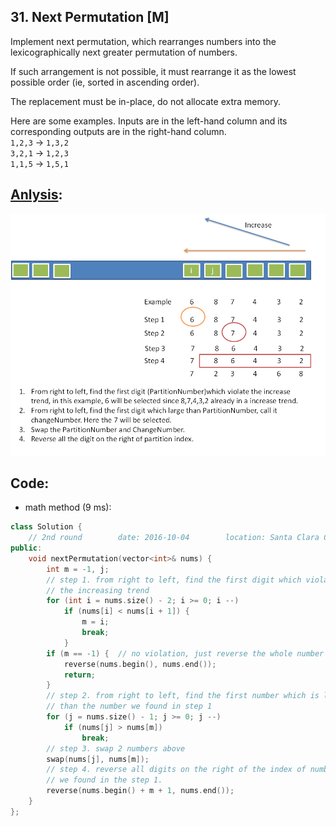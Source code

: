 ## 31. Next Permutation [M]
Implement next permutation, which rearranges numbers into the lexicographically next greater permutation of numbers.   

If such arrangement is not possible, it must rearrange it as the lowest possible order (ie, sorted in ascending order).   

The replacement must be in-place, do not allocate extra memory.   

Here are some examples. Inputs are in the left-hand column and its corresponding outputs are in the right-hand column.   
    `1,2,3` → `1,3,2`   
    `3,2,1` → `1,2,3`   
    `1,1,5` → `1,5,1`   


## [Anlysis](http://fisherlei.blogspot.com/2012/12/leetcode-next-permutation.html):   
![](https://github.com/ysong49/LeetCode-Note/blob/master/image/Picture4.png)   

## Code:
- math method (9 ms):
```c++
class Solution {
    // 2nd round        date: 2016-10-04        location: Santa Clara Central Park Library
public:
    void nextPermutation(vector<int>& nums) {
        int m = -1, j;
        // step 1. from right to left, find the first digit which violates
        // the increasing trend
        for (int i = nums.size() - 2; i >= 0; i --)
            if (nums[i] < nums[i + 1]) {
                m = i;
                break;
            }
        if (m == -1) {  // no violation, just reverse the whole number
            reverse(nums.begin(), nums.end());
            return;
        }
        // step 2. from right to left, find the first number which is larger
        // than the number we found in step 1
        for (j = nums.size() - 1; j >= 0; j --)
            if (nums[j] > nums[m])
                break;
        // step 3. swap 2 numbers above
        swap(nums[j], nums[m]);
        // step 4. reverse all digits on the right of the index of number
        // we found in the step 1.
        reverse(nums.begin() + m + 1, nums.end());
    }
};
```
